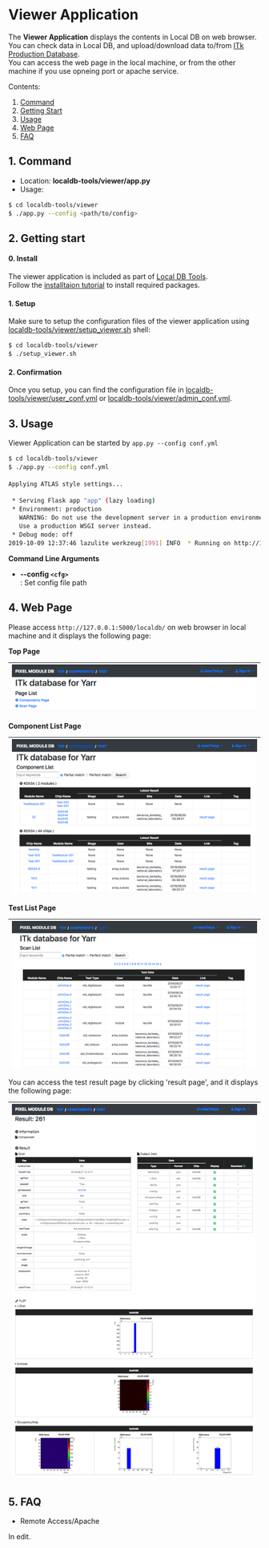 # Viewer Application

The **Viewer Application** displays the contents in Local DB on web browser. <br>
You can check data in Local DB, and upload/download data to/from [ITk Production Database](https://itkpd-test.unicorncollege.cz/).<br>
You can access the web page in the local machine, or from the other machine if you use opneing port or apache service.

Contents:

1. [Command](#1-command)
2. [Getting Start](#2-getting-start)
3. [Usage](#3-usage)
4. [Web Page](#4-web-page)
5. [FAQ](#5-faq)

## 1. Command

- Location: **localdb-tools/viewer/app.py**
- Usage:

```bash
$ cd localdb-tools/viewer
$ ./app.py --config <path/to/config>
```

## 2. Getting start

#### 0. Install

The viewer application is included as part of [Local DB Tools](https://gitlab.cern.ch/YARR/localdb-tools).<br>
Follow the [installtaion tutorial](requirements.md) to install required packages.<br>

#### 1. Setup

Make sure to setup the configuration files of the viewer application using [localdb-tools/viewer/setup_viewer.sh](setup-viewer.md) shell:

```bash
$ cd localdb-tools/viewer
$ ./setup_viewer.sh
```

#### 2. Confirmation

Once you setup, you can find the configuration file in [localdb-tools/viewer/user_conf.yml](viewer-config.md) or [localdb-tools/viewer/admin_conf.yml](viewer-config.md).

## 3. Usage

Viewer Application can be started by `app.py --config conf.yml`

```bash
$ cd localdb-tools/viewer
$ ./app.py --config conf.yml

Applying ATLAS style settings...

 * Serving Flask app "app" (lazy loading)
 * Environment: production
   WARNING: Do not use the development server in a production environment.
   Use a production WSGI server instead.
 * Debug mode: off
2019-10-09 12:37:46 lazulite werkzeug[1991] INFO  * Running on http://127.0.0.1:5000/ (Press CTRL+C to quit)
```

**Command Line Arguments**

- **--config ``<cfg>``**<br> : Set config file path

## 4. Web Page

Please access `http://127.0.0.1:5000/localdb/` on web browser in local machine and it displays the following page:

**Top Page**

|![Viewer Top Page](images/viewer_top.png)|
|:-:|

**Component List Page**

|![Viewer Component Top Page](images/viewer_top_component.png)|
|:-:|

**Test List Page**

|![Viewer Test Top Page](images/viewer_top_test.png)|
|:-:|

You can access the test result page by clicking 'result page', and it displays the following page:

|![Viewer Result Page](images/viewer_result.png)|
|:-:|

## 5. FAQ

- Remote Access/Apache

In edit.


